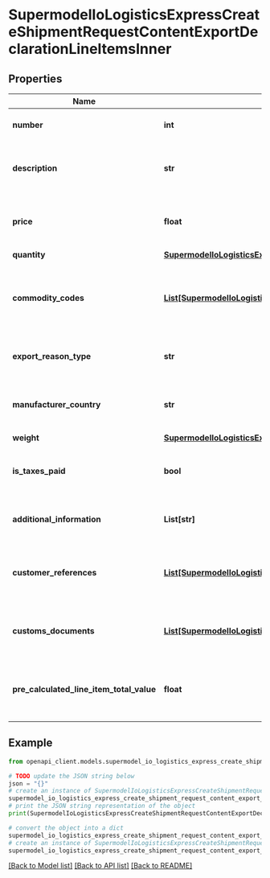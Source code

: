 # SupermodelIoLogisticsExpressCreateShipmentRequestContentExportDeclarationLineItemsInner


## Properties

Name | Type | Description | Notes
------------ | ------------- | ------------- | -------------
**number** | **int** | Please provide line item number | 
**description** | **str** | Please provide description of the line item | 
**price** | **float** | Please provide unit or article price line item value | 
**quantity** | [**SupermodelIoLogisticsExpressCreateShipmentRequestContentExportDeclarationLineItemsInnerQuantity**](SupermodelIoLogisticsExpressCreateShipmentRequestContentExportDeclarationLineItemsInnerQuantity.md) |  | 
**commodity_codes** | [**List[SupermodelIoLogisticsExpressCreateShipmentRequestContentExportDeclarationLineItemsInnerCommodityCodesInner]**](SupermodelIoLogisticsExpressCreateShipmentRequestContentExportDeclarationLineItemsInnerCommodityCodesInner.md) | Please provide Commodity codes for the shipment at item line level | [optional] 
**export_reason_type** | **str** | Please provide the reason for export | [optional] 
**manufacturer_country** | **str** | Please enter two letter ISO manufacturer country code | 
**weight** | [**SupermodelIoLogisticsExpressCreateShipmentRequestContentExportDeclarationLineItemsInnerWeight**](SupermodelIoLogisticsExpressCreateShipmentRequestContentExportDeclarationLineItemsInnerWeight.md) |  | 
**is_taxes_paid** | **bool** | Please provide if the Taxes is paid for the line item | [optional] 
**additional_information** | **List[str]** | Please provide the additional information | [optional] 
**customer_references** | [**List[SupermodelIoLogisticsExpressCreateShipmentRequestContentExportDeclarationLineItemsInnerCustomerReferencesInner]**](SupermodelIoLogisticsExpressCreateShipmentRequestContentExportDeclarationLineItemsInnerCustomerReferencesInner.md) | Please provide the Customer References for the line item | [optional] 
**customs_documents** | [**List[SupermodelIoLogisticsExpressCreateShipmentRequestContentExportDeclarationLineItemsInnerCustomsDocumentsInner]**](SupermodelIoLogisticsExpressCreateShipmentRequestContentExportDeclarationLineItemsInnerCustomsDocumentsInner.md) | Please provide the customs documents details | [optional] 
**pre_calculated_line_item_total_value** | **float** | Please provide monetary value of the line item x quantity | [optional] 

## Example

```python
from openapi_client.models.supermodel_io_logistics_express_create_shipment_request_content_export_declaration_line_items_inner import SupermodelIoLogisticsExpressCreateShipmentRequestContentExportDeclarationLineItemsInner

# TODO update the JSON string below
json = "{}"
# create an instance of SupermodelIoLogisticsExpressCreateShipmentRequestContentExportDeclarationLineItemsInner from a JSON string
supermodel_io_logistics_express_create_shipment_request_content_export_declaration_line_items_inner_instance = SupermodelIoLogisticsExpressCreateShipmentRequestContentExportDeclarationLineItemsInner.from_json(json)
# print the JSON string representation of the object
print(SupermodelIoLogisticsExpressCreateShipmentRequestContentExportDeclarationLineItemsInner.to_json())

# convert the object into a dict
supermodel_io_logistics_express_create_shipment_request_content_export_declaration_line_items_inner_dict = supermodel_io_logistics_express_create_shipment_request_content_export_declaration_line_items_inner_instance.to_dict()
# create an instance of SupermodelIoLogisticsExpressCreateShipmentRequestContentExportDeclarationLineItemsInner from a dict
supermodel_io_logistics_express_create_shipment_request_content_export_declaration_line_items_inner_from_dict = SupermodelIoLogisticsExpressCreateShipmentRequestContentExportDeclarationLineItemsInner.from_dict(supermodel_io_logistics_express_create_shipment_request_content_export_declaration_line_items_inner_dict)
```
[[Back to Model list]](../README.md#documentation-for-models) [[Back to API list]](../README.md#documentation-for-api-endpoints) [[Back to README]](../README.md)


